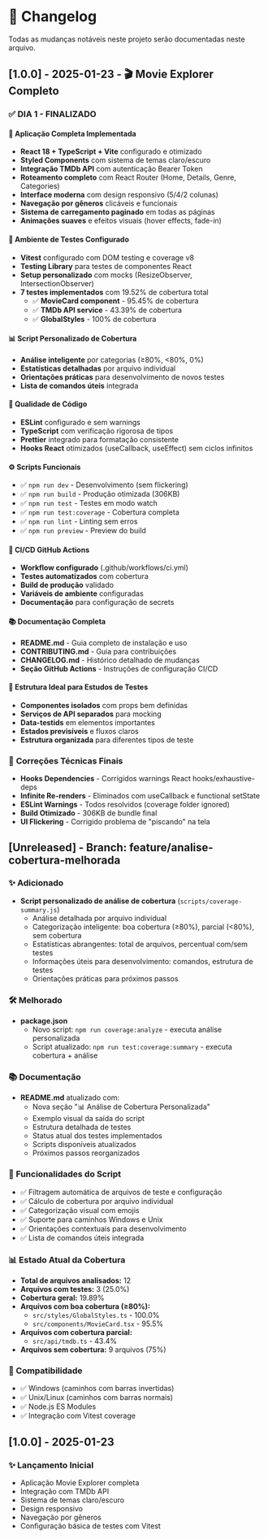# 📝 Changelog

Todas as mudanças notáveis neste projeto serão documentadas neste arquivo.

## [1.0.0] - 2025-01-23 - 🎬 Movie Explorer Completo

### ✅ **DIA 1 - FINALIZADO**

#### 🚀 **Aplicação Completa Implementada**

- **React 18 + TypeScript + Vite** configurado e otimizado
- **Styled Components** com sistema de temas claro/escuro
- **Integração TMDb API** com autenticação Bearer Token
- **Roteamento completo** com React Router (Home, Details, Genre, Categories)
- **Interface moderna** com design responsivo (5/4/2 colunas)
- **Navegação por gêneros** clicáveis e funcionais
- **Sistema de carregamento paginado** em todas as páginas
- **Animações suaves** e efeitos visuais (hover effects, fade-in)

#### 🧪 **Ambiente de Testes Configurado**

- **Vitest** configurado com DOM testing e coverage v8
- **Testing Library** para testes de componentes React
- **Setup personalizado** com mocks (ResizeObserver, IntersectionObserver)
- **7 testes implementados** com 19.52% de cobertura total
  - ✅ **MovieCard component** - 95.45% de cobertura
  - ✅ **TMDb API service** - 43.39% de cobertura
  - ✅ **GlobalStyles** - 100% de cobertura

#### 📊 **Script Personalizado de Cobertura**

- **Análise inteligente** por categorias (≥80%, <80%, 0%)
- **Estatísticas detalhadas** por arquivo individual
- **Orientações práticas** para desenvolvimento de novos testes
- **Lista de comandos úteis** integrada

#### 🔧 **Qualidade de Código**

- **ESLint** configurado e sem warnings
- **TypeScript** com verificação rigorosa de tipos
- **Prettier** integrado para formatação consistente
- **Hooks React** otimizados (useCallback, useEffect) sem ciclos infinitos

#### ⚙️ **Scripts Funcionais**

- ✅ `npm run dev` - Desenvolvimento (sem flickering)
- ✅ `npm run build` - Produção otimizada (306KB)
- ✅ `npm run test` - Testes em modo watch
- ✅ `npm run test:coverage` - Cobertura completa
- ✅ `npm run lint` - Linting sem erros
- ✅ `npm run preview` - Preview do build

#### 🚀 **CI/CD GitHub Actions**

- **Workflow configurado** (.github/workflows/ci.yml)
- **Testes automatizados** com cobertura
- **Build de produção** validado
- **Variáveis de ambiente** configuradas
- **Documentação** para configuração de secrets

#### 📚 **Documentação Completa**

- **README.md** - Guia completo de instalação e uso
- **CONTRIBUTING.md** - Guia para contribuições
- **CHANGELOG.md** - Histórico detalhado de mudanças
- **Seção GitHub Actions** - Instruções de configuração CI/CD

#### 🎯 **Estrutura Ideal para Estudos de Testes**

- **Componentes isolados** com props bem definidas
- **Serviços de API separados** para mocking
- **Data-testids** em elementos importantes
- **Estados previsíveis** e fluxos claros
- **Estrutura organizada** para diferentes tipos de teste

### 🔄 **Correções Técnicas Finais**

- **Hooks Dependencies** - Corrigidos warnings React hooks/exhaustive-deps
- **Infinite Re-renders** - Eliminados com useCallback e functional setState
- **ESLint Warnings** - Todos resolvidos (coverage folder ignored)
- **Build Otimizado** - 306KB de bundle final
- **UI Flickering** - Corrigido problema de "piscando" na tela

## [Unreleased] - Branch: feature/analise-cobertura-melhorada

### ✨ Adicionado

- **Script personalizado de análise de cobertura** (`scripts/coverage-summary.js`)
  - Análise detalhada por arquivo individual
  - Categorização inteligente: boa cobertura (≥80%), parcial (<80%), sem cobertura
  - Estatísticas abrangentes: total de arquivos, percentual com/sem testes
  - Informações úteis para desenvolvimento: comandos, estrutura de testes
  - Orientações práticas para próximos passos

### 🛠️ Melhorado

- **package.json**
  - Novo script: `npm run coverage:analyze` - executa análise personalizada
  - Script atualizado: `npm run test:coverage:summary` - executa cobertura + análise

### 📚 Documentação

- **README.md** atualizado com:
  - Nova seção "📊 Análise de Cobertura Personalizada"
  - Exemplo visual da saída do script
  - Estrutura detalhada de testes
  - Status atual dos testes implementados
  - Scripts disponíveis atualizados
  - Próximos passos reorganizados

### 🎯 Funcionalidades do Script

- ✅ Filtragem automática de arquivos de teste e configuração
- ✅ Cálculo de cobertura por arquivo individual
- ✅ Categorização visual com emojis
- ✅ Suporte para caminhos Windows e Unix
- ✅ Orientações contextuais para desenvolvimento
- ✅ Lista de comandos úteis integrada

### 📊 Estado Atual da Cobertura

- **Total de arquivos analisados:** 12
- **Arquivos com testes:** 3 (25.0%)
- **Cobertura geral:** 19.89%
- **Arquivos com boa cobertura (≥80%):**
  - `src/styles/GlobalStyles.ts` - 100.0%
  - `src/components/MovieCard.tsx` - 95.5%
- **Arquivos com cobertura parcial:**
  - `src/api/tmdb.ts` - 43.4%
- **Arquivos sem cobertura:** 9 arquivos (75%)

### 🔄 Compatibilidade

- ✅ Windows (caminhos com barras invertidas)
- ✅ Unix/Linux (caminhos com barras normais)
- ✅ Node.js ES Modules
- ✅ Integração com Vitest coverage

## [1.0.0] - 2025-01-23

### ✨ Lançamento Inicial

- Aplicação Movie Explorer completa
- Integração com TMDb API
- Sistema de temas claro/escuro
- Design responsivo
- Navegação por gêneros
- Configuração básica de testes com Vitest
